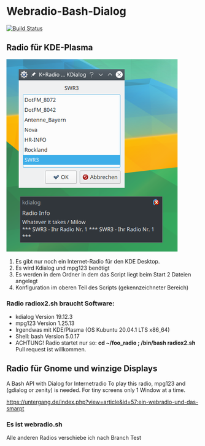 # Webradio-Bash-Dialog 
[![Build Status](https://travis-ci.org/dewomser/Webradio-Bash-Dialog.svg?branch=master)](https://travis-ci.org/dewomser/Webradio-Bash-Dialog)

## Radio für KDE-Plasma
![alt text](https://github.com/dewomser/Webradio-Bash-Dialog/blob/master/bilder/radio.png "DasRadio sieht so aus")
1. Es gibt nur noch ein Internet-Radio für den KDE Desktop.
2. Es wird Kdialog und mpg123 benötigt 
3. Es werden in dem Ordner in dem das Script liegt beim Start 2 Dateien angelegt
4. Konfiguration im oberen Teil des Scripts (gekennzeichneter Bereich)

### Radio radiox2.sh braucht Software:
* kdialog Version 19.12.3 
* mpg123 Version 1.25.13  
* Irgendwas mit KDE/Plasma (OS Kubuntu 20.04.1 LTS x86_64)
* Shell: bash Version 5.0.17
* ACHTUNG! Radio startet nur so: **cd ~/foo_radio ; /bin/bash radiox2.sh**  Pull request ist willkommen.
 
## Radio für Gnome und winzige Displays
A Bash  API with Dialog  for Internetradio 
To play this radio, mpg123 and (gdialog or zenity) is needed.
For tiny screens only 1 Window at a time.

https://untergang.de/index.php?view=article&id=57:ein-webradio-und-das-smarpt
### Es ist webradio.sh


Alle anderen Radios verschiebe ich nach Branch Test
